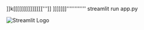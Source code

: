 \]]k[[[[[[[[[[[[[[[''']]
]]]]]]]''''''''''''
streamlit run app.py   

  
 ![Streamlit Logo](https://streamlit.io/images/brand/streamlit-logo-primary-colormark-darktext.png)

